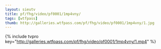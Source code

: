 ```yaml
--- 
layout: sieutv
title: pf/fhg/video/pf0001/1mp4vny/
tags: [wtfpass]
thumb: http://galleries.wtfpass.com/pf/fhg/video/pf0001/1mp4vny/1.jpg
---
```

{% include tvpro key="http://galleries.wtfpass.com/pf/fhg/video/pf0001/1mp4vny/1.mp4" %} 
